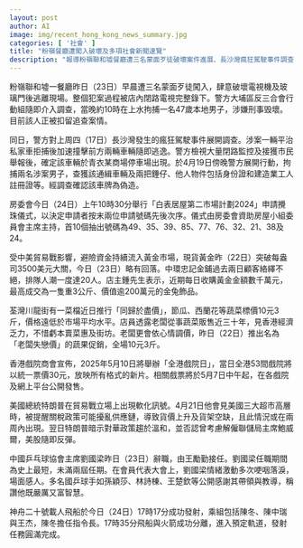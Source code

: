 ```yaml
---
layout: post
author: AI
image: img/recent_hong_kong_news_summary.jpg
categories: [ '社會' ]
title: "粉嶺餐廳遭闖入破壞及多項社會新聞速覽"
description: "報導粉嶺聯和墟餐廳遭三名蒙面歹徒破壞案件進展、長沙灣瘋狂駕駛事件調查、房委會白表居屋攪珠結果、黃金市場走勢與買賣熱潮、荃灣菜檔推出優惠促銷、香港戲院商會統一票價日宣佈、美國特朗普貿易戰立場轉變、中國乒乓球協會主席劉國梁辭職，以及神舟二十號載人飛船成功發射等多項近期重大新聞事件概覽。"
---
```

粉嶺聯和墟一餐廳昨日（23日）早晨遭三名蒙面歹徒闖入，肆意破壞電視機及玻璃門後逃離現場。整個犯案過程被店內閉路電視完整錄下。警方大埔區反三合會行動組隨即介入調查，當晚約10時在上水拘捕一名47歲本地男子，涉嫌刑事毁壞。目前該人正被扣留追查案情。

同日，警方對上周四（17日）長沙灣發生的瘋狂駕駛事件展開調查。涉案一輛平治私家車拒捕後加速撞擊前方兩輛車輛隨即逃逸。警方檢視大量閉路監控及接獲市民舉報後，確定該車輛於青衣某商場停車場出現。於4月19日傍晚警方展開行動，拘捕兩名涉案男子，查獲該通緝車輛及兩把錘仔、他人物件包括身份證和建造業工人註冊證等。經調查確認該車牌為偽造。

房委會今日（24日）上午10時30分舉行「白表居屋第二市場計劃2024」申請攪珠儀式，以決定申請者按末兩位申請號碼先後次序。儀式由房委會資助房屋小組委員會主席主持，首10個抽出號碼為49、35、39、85、77、76、32、21、38及24。

受中美貿易戰影響，避險資金持續流入黃金市場，現貨黃金昨（22日）突破每盎司3500美元大關，今日（23日）略有回落。中環忠記金鋪過去兩日顧客絡繹不絕，排隊人潮一度達20人。店主鍾先生表示，近期每日收購黃金金額數千萬元，最高成交為一隻重3公斤、價值逾200萬元的金兔飾品。

荃灣川龍街有一菜檔近日推行「同歸於盡價」，節瓜、西蘭花等蔬菜標價10元3斤，價格遠低於市場平均水平。店員透露老闆從事蔬菜販售近三十年，見香港經濟乏力，不惜虧本賣菜惠及街坊。老闆更會依心情調價，昨日（22日）推出名為「老闆失戀價」的蔬果促銷，全場10元3斤。

香港戲院商會宣佈，2025年5月10日將舉辦「全港戲院日」，當日全港53間戲院將以統一票價30元，放映所有格式的新片。相關戲票將於5月7日中午起，在各戲院及網上平台公開發售。

美國總統特朗普在貿易戰立場上出現軟化訊號。4月21日他會見美國三大超市高層時，被提醒關稅政策可能擾亂供應鏈，導致貨價上升及貨架空缺，且此情況或在兩周內出現。翌日特朗普暗示對華政策趨於溫和，並否認曾考慮解僱聯儲局主席鮑威爾，美股隨即反彈。

中國乒乓球協會主席劉國梁昨日（23日）辭職，由王勵勤接任。劉國梁任職期間為史上最短，未滿兩屆任期。在會員代表大會上，劉國梁情緒激動多次哽咽落淚，場面感人。多名國乒球手如孫穎莎、林詩棟、王楚欽等公開感謝其帶領與教導，稱讚他既嚴厲又富智慧。

神舟二十號載人飛船於今日（24日）17時17分成功發射，乘組包括陳冬、陳中瑞與王杰，陳冬擔任指令長。17時35分飛船與火箭成功分離，進入預定軌道，發射任務圓滿完成。